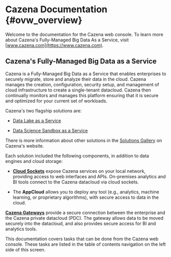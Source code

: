 
# Cazena Documentation {#ovw_overview}

Welcome to the documentation for the Cazena web console. To learn more about Cazena's Fully-Managed Big Data As a Service, visit [www.cazena.com](https://www.cazena.com).

## Cazena's Fully-Managed Big Data as a Service 

Cazena is a Fully-Managed Big Data as a Service that enables enterprises to securely migrate, store and analyze their data in the cloud. Cazena manages the creation, configuration, security setup, and management of cloud infrastructure to create a single-tenant datacloud. Cazena then continually monitors and manages this platform ensuring that it is secure and optimized for your current set of workloads.

Cazena's two flagship solutions are:

* [Data Lake as a Service](https://www.cazena.com/solutions/data-lake)


* [Data Science Sandbox as a Service](https://www.cazena.com/solutions/data-science)

There is more information about other solutions in the [Solutions Gallery](https://www.cazena.com/solutions) on Cazena's website.

Each solution included the following components, in addition to data engines and cloud storage:


* [__Cloud Sockets__](#integration_with_datacloud) expose Cazena services on your local network, providing access to web interfaces  and APIs. On-premises analytics and BI tools connect to the Cazena datacloud via cloud sockets.

* The __AppCloud__ allows you to deploy any tool (e.g., analytics, machine learning, or proprietary algorithms), with secure access to data in the cloud.


[__Cazena Gateways__](#cgw_cazena_gateway) provide a secure connection between the enterprise and the Cazena private datacloud (PDC). The gateway allows data to be moved securely into the datacloud, and also provides secure access for BI and analytics tools.


This documentation covers tasks that can be done from the Cazena web console. These tasks are listed in the table of contents navigation on the left side of this screen.

